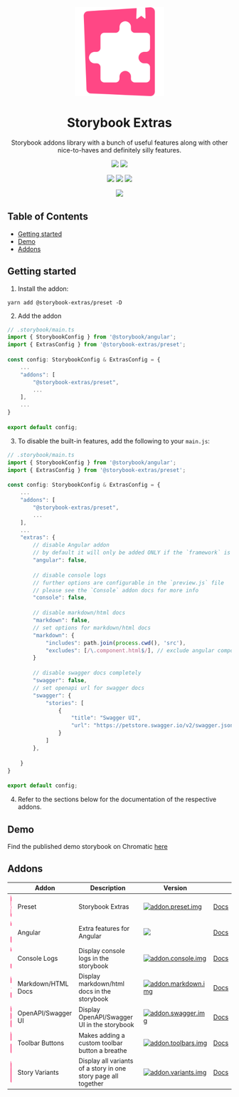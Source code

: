 <div align="center" style="align:center;">
    <img src="https://github.com/sheriffMoose/storybook-extras/blob/master/logos/extras.svg?raw=true" alt="logo" width="200" />
    <h1>Storybook Extras</h1>
    <p>Storybook addons library with a bunch of useful features along with other nice-to-haves and definitely silly features.</p>

[![][badge.release]][link.release]
[![][badge.license]][link.license]

![][badge.node]
![][badge.npm]
[![][badge.storybook]][link.npm]

[![][badge.banner]][link.npm]

</div>

<h2>Table of Contents</h2>

- [Getting started](#getting-started)
- [Demo](#demo)
- [Addons](#addons)

## Getting started

1. Install the addon:

```shell
yarn add @storybook-extras/preset -D
```

2. Add the addon

```ts
// .storybook/main.ts
import { StorybookConfig } from '@storybook/angular';
import { ExtrasConfig } from '@storybook-extras/preset';

const config: StorybookConfig & ExtrasConfig = {
    ...
    "addons": [
        "@storybook-extras/preset",
        ...
    ],
    ...
}

export default config;
```

3. To disable the built-in features, add the following to your `main.js`:

```ts
// .storybook/main.ts
import { StorybookConfig } from '@storybook/angular';
import { ExtrasConfig } from '@storybook-extras/preset';

const config: StorybookConfig & ExtrasConfig = {
    ...
    "addons": [
        "@storybook-extras/preset",
        ...
    ],
    ...
    "extras": {
        // disable Angular addon
        // by default it will only be added ONLY if the `framework` is set to `@storybook/angular`
        "angular": false,

        // disable console logs
        // further options are configurable in the `preview.js` file
        // please see the `Console` addon docs for more info
        "console": false,

        // disable markdown/html docs
        "markdown": false,
        // set options for markdown/html docs
        "markdown": {
            "includes": path.join(process.cwd(), 'src'),
            "excludes": [/\.component.html$/], // exclude angular component html files
        }

        // disable swagger docs completely
        "swagger": false,
        // set openapi url for swagger docs
        "swagger": {
            "stories": [
                {
                    "title": "Swagger UI",
                    "url": "https://petstore.swagger.io/v2/swagger.json"
                }
            ]
        },

    }
}

export default config;
```

4. Refer to the sections below for the documentation of the respective addons.

## Demo

Find the published demo storybook on Chromatic [here](https://master--63c1a45beed1a8f036a44e28.chromatic.com/)

## Addons

|                                                                                                                               | Addon              | Description                                                    | Version                                      |                               |
| ----------------------------------------------------------------------------------------------------------------------------- | ------------------ | -------------------------------------------------------------- | -------------------------------------------- | ----------------------------- |
| <img src="https://raw.githubusercontent.com/sheriffMoose/storybook-extras/master/logos/extras.svg" with="50" height="50" />   | Preset             | Storybook Extras                                               | [![addon.preset.img]][addon.preset.link]     | [Docs][addon.preset.readme]   |
| <img src="https://raw.githubusercontent.com/sheriffMoose/storybook-extras/master/logos/angular.svg" with="50" height="50" />  | Angular            | Extra features for Angular                                     | [![][addon.angular.img]][addon.angular.link] | [Docs][addon.angular.readme]  |
| <img src="https://raw.githubusercontent.com/sheriffMoose/storybook-extras/master/logos/console.svg" with="50" height="50" />  | Console Logs       | Display console logs in the storybook                          | [![addon.console.img]][addon.console.link]   | [Docs][addon.console.readme]  |
| <img src="https://raw.githubusercontent.com/sheriffMoose/storybook-extras/master/logos/markdown.svg" with="50" height="50" /> | Markdown/HTML Docs | Display markdown/html docs in the storybook                    | [![addon.markdown.img]][addon.markdown.link] | [Docs][addon.preset.readme]   |
| <img src="https://raw.githubusercontent.com/sheriffMoose/storybook-extras/master/logos/swagger.svg" with="50" height="50" />  | OpenAPI/Swagger UI | Display OpenAPI/Swagger UI in the storybook                    | [![addon.swagger.img]][addon.swagger.link]   | [Docs][addon.swagger.readme]  |
| <img src="https://raw.githubusercontent.com/sheriffMoose/storybook-extras/master/logos/toolbars.svg" with="50" height="50" /> | Toolbar Buttons    | Makes adding a custom toolbar button a breathe                 | [![addon.toolbars.img]][addon.toolbars.link] | [Docs][addon.toolbars.readme] |
| <img src="https://raw.githubusercontent.com/sheriffMoose/storybook-extras/master/logos/variants.svg" with="50" height="50" /> | Story Variants     | Display all variants of a story in one story page all together | [![addon.variants.img]][addon.variants.link] | [Docs][addon.variants.readme] |

[addon.preset.img]: https://img.shields.io/npm/v/@storybook-extras/preset?label=&color=FF4785&style=for-the-badge
[addon.preset.link]: https://www.npmjs.com/package/@storybook-extras/preset
[addon.preset.readme]: https://github.com/sheriffMoose/storybook-extras/#readme
[addon.angular.img]: https://img.shields.io/npm/v/@storybook-extras/angular?label=&color=FF4785&style=for-the-badge
[addon.angular.link]: https://www.npmjs.com/package/@storybook-extras/angular
[addon.angular.readme]: https://github.com/sheriffMoose/storybook-extras/tree/master/packages/angular#readme
[addon.console.img]: https://img.shields.io/npm/v/@storybook-extras/console?label=&color=FF4785&style=for-the-badge
[addon.console.link]: https://www.npmjs.com/package/@storybook-extras/console
[addon.console.readme]: https://github.com/sheriffMoose/storybook-extras/tree/master/packages/console#readme
[addon.markdown.img]: https://img.shields.io/npm/v/@storybook-extras/markdown?label=&color=FF4785&style=for-the-badge
[addon.markdown.link]: https://www.npmjs.com/package/@storybook-extras/markdown
[addon.markdown.readme]: https://github.com/sheriffMoose/storybook-extras/tree/master/packages/markdown#readme
[addon.swagger.img]: https://img.shields.io/npm/v/@storybook-extras/swagger?label=&color=FF4785&style=for-the-badge
[addon.swagger.link]: https://www.npmjs.com/package/@storybook-extras/swagger
[addon.swagger.readme]: https://github.com/sheriffMoose/storybook-extras/tree/master/packages/swagger#readme
[addon.toolbars.img]: https://img.shields.io/npm/v/@storybook-extras/toolbars?label=&color=FF4785&style=for-the-badge
[addon.toolbars.link]: https://www.npmjs.com/package/@storybook-extras/toolbars
[addon.toolbars.readme]: https://github.com/sheriffMoose/storybook-extras/tree/master/packages/toolbars#readme
[addon.variants.img]: https://img.shields.io/npm/v/@storybook-extras/variants?label=&color=FF4785&style=for-the-badge
[addon.variants.link]: https://www.npmjs.com/package/@storybook-extras/variants
[addon.variants.readme]: https://github.com/sheriffMoose/storybook-extras/tree/master/packages/variants#readme
[logo]: https://github.com/sheriffMoose/storybook-extras/blob/master/logos/extras.svg?raw=true
[badge.release]: https://img.shields.io/github/actions/workflow/status/sheriffMoose/storybook-extras/release.yml?logo=github&label=release
[badge.license]: https://img.shields.io/github/license/sheriffMoose/storybook-extras?logo=github
[badge.node]: https://img.shields.io/node/v/@storybook-extras/preset?logo=node.js&logoColor=white&labelColor=339933&color=grey&label=
[badge.npm]: https://img.shields.io/npm/v/@storybook-extras/preset?logo=npm&logoColor=white&labelColor=CB3837&color=grey&label=
[badge.storybook]: https://img.shields.io/npm/dependency-version/@storybook-extras/preset/dev/storybook?logo=storybook&logoColor=white&labelColor=FF4785&color=grey&label=
[badge.banner]: https://nodei.co/npm/@storybook-extras/preset.png
[link.release]: https://github.com/sheriffMoose/storybook-extras/actions/workflows/release.yml
[link.license]: https://github.com/sheriffMoose/storybook-extras/blob/master/LICENSE
[link.npm]: https://npmjs.org/package/@storybook-extras/preset

